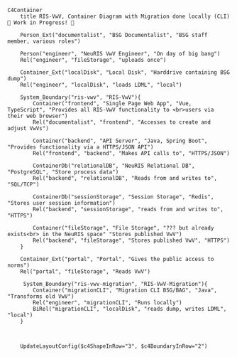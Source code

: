 <!-- Additional Macros (based on context diagram macros):
    Container(alias, label, ?techn, ?descr, ?sprite, ?tags, ?link, ?baseShape)
    ContainerDb(alias, label, ?techn, ?descr, ?sprite, ?tags, ?link)
    ContainerQueue(alias, label, ?techn, ?descr, ?sprite, ?tags, ?link)
    Container_Ext(alias, label, ?techn, ?descr, ?sprite, ?tags, ?link, ?baseShape)
    ContainerDb_Ext(alias, label, ?techn, ?descr, ?sprite, ?tags, ?link)
    ContainerQueue_Ext(alias, label, ?techn, ?descr, ?sprite, ?tags, ?link)
    Container_Boundary(alias, label, ?tags, ?link)
 -->

```mermaid
C4Container
    title RIS-VwV, Container Diagram with Migration done locally (CLI) 🚧 Work in Progress! 🚧

    Person_Ext("documentalist", "BSG Documentalist", "BSG staff member, various roles")

    Person("engineer", "NeuRIS VwV Engineer", "On day of big bang")
    Rel("engineer", "fileStorage", "uploads once")
    
    Container_Ext("localDisk", "Local Disk", "Harddrive containing BSG dump")
    Rel("engineer", "localDisk", "loads LDML", "local")

    System_Boundary("ris-vwv", "RIS-VwV"){
        Container("frontend", "Single Page Web App", "Vue, TypeScript", "Provides all RIS-VwV functionality to <br>users via their web browser")
        Rel("documentalist", "frontend", "Accesses to create and adjust VwVs")

        Container("backend", "API Server", "Java, Spring Boot", "Provides functionality via a HTTPS/JSON API")
        Rel("frontend", "backend", "Makes API calls to", "HTTPS/JSON")

        ContainerDb("relationalDB", "NeuRIS Relational DB", "PostgreSQL", "Store process data")
        Rel("backend", "relationalDB", "Reads from and writes to", "SQL/TCP")

        ContainerDb("sessionStorage", "Session Storage", "Redis", "Stores user session information")
        Rel("backend", "sessionStorage", "reads from and writes to", "HTTPS")

        Container("fileStorage", "File Storage", "??? but already exists<br> in the NeuRIS space" "Stores published VwV")
        Rel("backend", "fileStorage", "Stores published VwV", "HTTPS")
    }

    Container_Ext("portal", "Portal", "Gives the public access to norms")
    Rel("portal", "fileStorage", "Reads VwV")

     System_Boundary("ris-vwv-migration", "RIS-VwV-Migration"){
        Container("migrationCLI", "Migration CLI BSG/BAG", "Java", "Transforms old VwV")
        Rel("engineer", "migrationCLI", "Runs locally")
        BiRel("migrationCLI", "localDisk", "reads dump, writes LDML", "local")
    }



    UpdateLayoutConfig($c4ShapeInRow="3", $c4BoundaryInRow="2")
```
